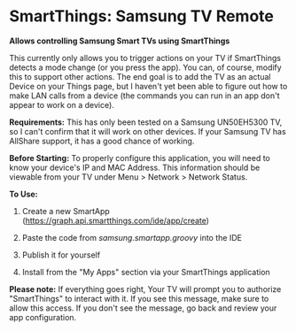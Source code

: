 SmartThings: Samsung TV Remote
=============================

**Allows controlling Samsung Smart TVs using SmartThings**

This currently only allows you to trigger actions on your TV if SmartThings detects a mode change (or you press the app). You can, of course, modify this to support other actions. The end goal is to add the TV as an actual Device on your Things page, but I haven't  yet been able to figure out how to make LAN calls from a device (the commands you can run in an app don't appear to work on a device).

**Requirements:**
This has only been tested on a Samsung UN50EH5300 TV, so I can't confirm that it will work on other devices. If your Samsung TV has AllShare support, it has a good chance of working.

**Before Starting:**
To properly configure this application, you will need to know your device's IP and MAC Address. This information should be viewable from your TV under Menu > Network > Network Status.

**To Use:**

1. Create a new SmartApp (https://graph.api.smartthings.com/ide/app/create)

2. Paste the code from *samsung.smartapp.groovy* into the IDE

3. Publish it for yourself

4. Install from the "My Apps" section via your SmartThings application

**Please note:** If everything goes right, Your TV will prompt you to authorize "SmartThings" to interact with it. If you see this message, make sure to allow this access. If you don't see the message, go back and review your app configuration.
